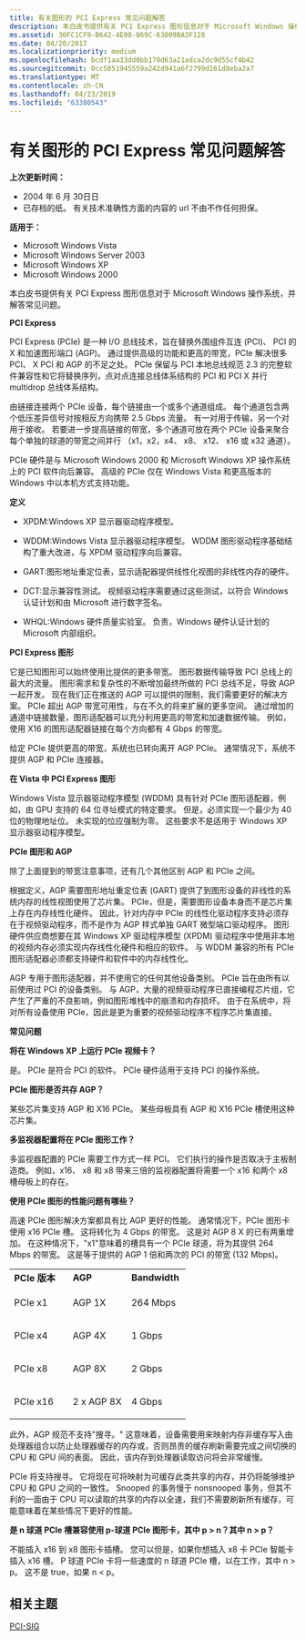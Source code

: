 ```yaml
---
title: 有关图形的 PCI Express 常见问题解答
description: 本白皮书提供有关 PCI Express 图形信息对于 Microsoft Windows 操作系统，并解答常见问题。
ms.assetid: 30FC1CF9-B642-4E00-869C-63009BA3F128
ms.date: 04/20/2017
ms.localizationpriority: medium
ms.openlocfilehash: bcdf1aa33dd0bb170d63a21adca2dc9d55cf4b42
ms.sourcegitcommit: 0cc5051945559a242d941a6f2799d161d8eba2a7
ms.translationtype: MT
ms.contentlocale: zh-CN
ms.lasthandoff: 04/23/2019
ms.locfileid: "63380543"
---
```

# <a name="pci-express-faq-for-graphics"></a>有关图形的 PCI Express 常见问题解答


**上次更新时间：**

-   2004 年 6 月 30日日
-   已存档的纸。 有关技术准确性方面的内容的 url 不由不作任何担保。

**适用于：**

-   Microsoft Windows Vista
-   Microsoft Windows Server 2003
-   Microsoft Windows XP
-   Microsoft Windows 2000

本白皮书提供有关 PCI Express 图形信息对于 Microsoft Windows 操作系统，并解答常见问题。

**PCI Express**

PCI Express (PCIe) 是一种 I/O 总线技术，旨在替换外围组件互连 (PCI)、 PCI 的 X 和加速图形端口 (AGP)。 通过提供高级的功能和更高的带宽，PCIe 解决很多 PCI、 X PCI 和 AGP 的不足之处。 PCIe 保留与 PCI 本地总线规范 2.3 的完整软件兼容性和它将替换序列，点对点连接总线体系结构的 PCI 和 PCI X 并行 multidrop 总线体系结构。

由链接连接两个 PCIe 设备，每个链接由一个或多个通道组成。 每个通道包含两个低压差异信号对按相反方向携带 2.5 Gbps 流量。 有一对用于传输，另一个对用于接收。 若要进一步提高链接的带宽，多个通道可放在两个 PCIe 设备来聚合每个单独的球道的带宽之间并行 （x1，x2，x4、 x8、 x12、 x16 或 x32 通道）。

PCIe 硬件是与 Microsoft Windows 2000 和 Microsoft Windows XP 操作系统上的 PCI 软件向后兼容。 高级的 PCIe 仅在 Windows Vista 和更高版本的 Windows 中以本机方式支持功能。

**定义**

-   XPDM:Windows XP 显示器驱动程序模型。

-   WDDM:Windows Vista 显示器驱动程序模型。 WDDM 图形驱动程序基础结构了重大改进，与 XPDM 驱动程序向后兼容。

-   GART:图形地址重定位表，显示适配器提供线性化视图的非线性内存的硬件。

-   DCT:显示兼容性测试。 视频驱动程序需要通过这些测试，以符合 Windows 认证计划和由 Microsoft 进行数字签名。

-   WHQL:Windows 硬件质量实验室。 负责，Windows 硬件认证计划的 Microsoft 内部组织。

 

**PCI Express 图形**

它是已知图形可以始终使用比提供的更多带宽。 图形数据传输导致 PCI 总线上的最大的流量。 图形需求和复杂性的不断增加最终所做的 PCI 总线不足，导致 AGP 一起开发。 现在我们正在推送的 AGP 可以提供的限制，我们需要更好的解决方案。 PCIe 超出 AGP 带宽可用性，与在不久的将来扩展的更多空间。 通过增加的通道中链接数量，图形适配器可以充分利用更高的带宽和加速数据传输。 例如，使用 X16 的图形适配器链接在每个方向都有 4 Gbps 的带宽。

给定 PCIe 提供更高的带宽，系统也已转向离开 AGP PCIe。 通常情况下，系统不提供 AGP 和 PCIe 连接器。

**在 Vista 中 PCI Express 图形**

Windows Vista 显示器驱动程序模型 (WDDM) 具有针对 PCIe 图形适配器，例如，由 GPU 支持的 64 位寻址模式的特定要求。 但是，必须实现一个最少为 40 位的物理地址位。 未实现的位应强制为零。 这些要求不是适用于 Windows XP 显示器驱动程序模型。

**PCIe 图形和 AGP**

除了上面提到的带宽注意事项，还有几个其他区别 AGP 和 PCIe 之间。

根据定义，AGP 需要图形地址重定位表 (GART) 提供了到图形设备的非线性的系统内存的线性视图使用了芯片集。 PCIe，但是，需要图形设备本身而不是芯片集上存在内存线性化硬件。 因此，针对内存中 PCIe 的线性化驱动程序支持必须存在于视频驱动程序，而不是作为 AGP 样式单独 GART 微型端口驱动程序。 图形硬件供应商想要在其 Windows XP 驱动程序模型 (XPDM) 驱动程序中使用非本地的视频内存必须实现内存线性化硬件和相应的软件。 与 WDDM 兼容的所有 PCIe 图形适配器必须都支持硬件和软件中的内存线性化。

AGP 专用于图形适配器，并不使用它的任何其他设备类别。 PCIe 旨在由所有以前使用过 PCI 的设备类别。 与 AGP，大量的视频驱动程序已直接编程芯片组，它产生了严重的不良影响，例如图形堆栈中的崩溃和内存损坏。 由于在系统中，将对所有设备使用 PCIe，因此是更为重要的视频驱动程序不程序芯片集直接。

 

**常见问题**

**将在 Windows XP 上运行 PCIe 视频卡？**

是。 PCIe 是符合 PCI 的软件。 PCIe 硬件适用于支持 PCI 的操作系统。

**PCIe 图形是否共存 AGP？**

某些芯片集支持 AGP 和 X16 PCIe。 某些母板具有 AGP 和 X16 PCIe 槽使用这种芯片集。

**多监视器配置将在 PCIe 图形工作？**

多监视器配置的 PCIe 需要工作方式一样 PCI。 它们执行的操作是否取决于主板制造商。 例如，x16、 x8 和 x8 带来三倍的监视器配置将需要一个 x16 和两个 x8 槽母板上的存在。

**使用 PCIe 图形的性能问题有哪些？**

高速 PCIe 图形解决方案都具有比 AGP 更好的性能。 通常情况下，PCIe 图形卡使用 x16 PCIe 槽。 这将转化为 4 Gbps 的带宽。 这是对 AGP 8 X 的已有两重增加。 在这种情况下，"x1"意味着的槽具有一个 PCIe 球道，将为其提供 264 Mbps 的带宽。 这是等于提供的 AGP 1 倍和两次的 PCI 的带宽 (132 Mbps)。

<table>
<colgroup>
<col width="33%" />
<col width="33%" />
<col width="33%" />
</colgroup>
<tbody>
<tr class="odd">
<td><strong>PCIe 版本</strong></td>
<td><strong>AGP</strong></td>
<td><strong>Bandwidth</strong></td>
</tr>
<tr class="even">
<td><p>PCIe x1</p></td>
<td><p>AGP 1X</p></td>
<td><p>264 Mbps</p></td>
</tr>
<tr class="odd">
<td><p>PCIe x4</p></td>
<td><p>AGP 4X</p></td>
<td><p>1 Gbps</p></td>
</tr>
<tr class="even">
<td><p>PCIe x8</p></td>
<td><p>AGP 8X</p></td>
<td><p>2 Gbps</p></td>
</tr>
<tr class="odd">
<td><p>PCIe x16</p></td>
<td><p>2 x AGP 8X</p></td>
<td><p>4 Gbps</p></td>
</tr>
</tbody>
</table>

 

此外，AGP 规范不支持"搜寻。" 这意味着，设备需要用来映射内存非缓存写入由处理器组合以防止处理器缓存的内存或，否则昂贵的缓存刷新需要完成之间切换的 CPU 和 GPU 间的表面。 因此，该内存到处理器读取访问将会非常缓慢。

PCIe 将支持搜寻。 它将现在可将映射为可缓存此类共享的内存，并仍将能够维护 CPU 和 GPU 之间的一致性。 Snooped 的事务慢于 nonsnooped 事务，但其不利的一面由于 CPU 可以读取的共享的内存以全速，我们不需要刷新所有缓存，可能意味着在某些情况下更好的性能。

**是 n 球道 PCIe 槽兼容使用 p-球道 PCIe 图形卡，其中 p &gt; n？其中 n &gt; p？**

不能插入 x16 到 x8 图形卡插槽。 您可以但是，如果你想插入 x8 卡 PCIe 智能卡插入 x16 槽。 P 球道 PCIe 卡将一些速度的 n 球道 PCIe 槽，以在工作，其中 n &gt; p。 这不是 true，如果 n &lt; p。

## <a name="related-topics"></a>相关主题
[PCI-SIG](http://www.pcisig.com)  



